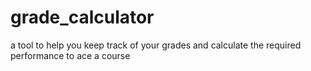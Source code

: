 # grade_calculator
a tool to help you keep track of your grades and calculate the required performance to ace a course

